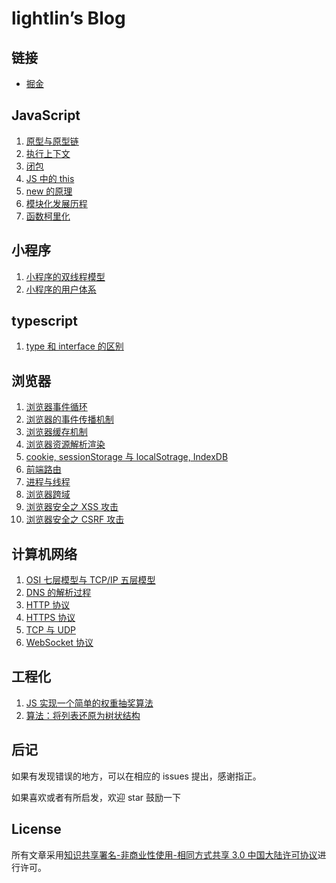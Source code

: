 # lightlin’s Blog

## 链接

* [掘金](https://juejin.cn/user/3685218708362030)

## JavaScript

1. [原型与原型链](https://github.com/myLightLin/javascript-wiki/issues/1)
2. [执行上下文](https://github.com/myLightLin/javascript-wiki/issues/6)
3. [闭包](https://github.com/myLightLin/javascript-wiki/issues/7)
4. [JS 中的 this](https://github.com/myLightLin/javascript-wiki/issues/10)
5. [new 的原理](https://github.com/myLightLin/javascript-wiki/issues/11)
6. [模块化发展历程](https://github.com/myLightLin/javascript-wiki/issues/21)
7. [函数柯里化](https://github.com/myLightLin/javascript-wiki/issues/28)

## 小程序

1. [小程序的双线程模型](https://github.com/myLightLin/javascript-wiki/issues/4)
2. [小程序的用户体系](https://github.com/myLightLin/javascript-wiki/issues/5)

## typescript
1. [type 和 interface 的区别](https://github.com/myLightLin/javascript-wiki/issues/16)

## 浏览器

1. [浏览器事件循环](https://github.com/myLightLin/javascript-wiki/issues/2)
2. [浏览器的事件传播机制](https://github.com/myLightLin/javascript-wiki/issues/19)
3. [浏览器缓存机制](https://github.com/myLightLin/javascript-wiki/issues/8)
4. [浏览器资源解析渲染](https://github.com/myLightLin/javascript-wiki/issues/20)
5. [cookie, sessionStorage 与 localSotrage, IndexDB](https://github.com/myLightLin/javascript-wiki/issues/14)
6. [前端路由](https://github.com/myLightLin/javascript-wiki/issues/15)
7. [进程与线程](https://github.com/myLightLin/javascript-wiki/issues/18)
8. [浏览器跨域](https://github.com/myLightLin/javascript-wiki/issues/17)
9. [浏览器安全之 XSS 攻击](https://github.com/myLightLin/javascript-wiki/issues/12)
10. [浏览器安全之 CSRF 攻击](https://github.com/myLightLin/javascript-wiki/issues/13)

## 计算机网络

1. [OSI 七层模型与 TCP/IP 五层模型](https://github.com/myLightLin/javascript-wiki/issues/26)
2. [DNS 的解析过程](https://github.com/myLightLin/javascript-wiki/issues/25)
3. [HTTP 协议](https://github.com/myLightLin/javascript-wiki/issues/3)
4. [HTTPS 协议](https://github.com/myLightLin/javascript-wiki/issues/23)
5. [TCP 与 UDP](https://github.com/myLightLin/javascript-wiki/issues/9)
6. [WebSocket 协议](https://github.com/myLightLin/javascript-wiki/issues/27)

## 工程化

1. [JS 实现一个简单的权重抽奖算法](https://github.com/myLightLin/javascript-wiki/issues/24)
2. [算法：将列表还原为树状结构](https://github.com/myLightLin/javascript-wiki/issues/22)

## 后记

如果有发现错误的地方，可以在相应的 issues 提出，感谢指正。

如果喜欢或者有所启发，欢迎 star 鼓励一下

## License

所有文章采用[知识共享署名-非商业性使用-相同方式共享 3.0 中国大陆许可协议](http://creativecommons.org/licenses/by-nc-sa/3.0/cn/)进行许可。
